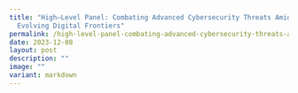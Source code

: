 ```yaml
---
title: "High–Level Panel: Combating Advanced Cybersecurity Threats Amidst
  Evolving Digital Frontiers"
permalink: /high-level-panel-combating-advanced-cybersecurity-threats-amidst-evolving-digital-frontiers/
date: 2023-12-08
layout: post
description: ""
image: ""
variant: markdown
---
```

